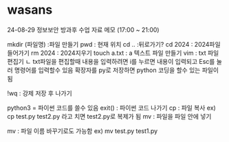 # wasans

24-08-29
정보보안 방과후 수업 자료 메모 (17:00 ~ 21:00)

mkdir (파일명) :파일 만들기
pwd : 현재 위치
cd .. :뒤로가기?
cd 2024 : 2024파일 들어가기
rm 2024 : 2024지우기
touch a.txt : a 텍스트 파일 만들기
vim : txt 파일 편집기
ㄴ txt파일을 편집할때 내용을 입력하려면 i를 누르면 내용이 입력되고
Esc를 눌러 명령어를 입력할수 있음
확장자를 py로 저장하면 python 코딩을 할수 있는 파일이 됨

!wq : 강제 저장 후 나가기

python3 = 파이썬 코드를 쓸수 있음
exit() : 파이썬 코드 나가기
cp : 파일 복사
ex) cp test.py test2.py 라고 치면 test2.py로 복제가 됨
mv : 파일을 파일 안에 넣기

mv  : 파일 이름 바꾸기로도 가능함
ex) mv test.py test1.py
